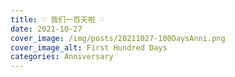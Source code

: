 ```yaml
---
title: ♡ 我们一百天啦 ♡
date: 2021-10-27
cover_image: /img/posts/20211027-100DaysAnni.png
cover_image_alt: First Hundred Days
categories: Anniversary
---
```

